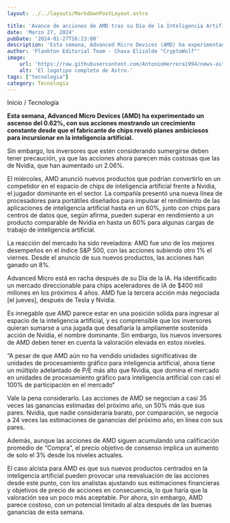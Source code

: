 ```yaml
---
layout: ../../layouts/MarkdownPostLayout.astro

title: 'Avance de acciones de AMD tras su Día de la Inteligencia Artificial; ahora más costoso que Nvidia'
date: 'Marzo 27, 2024'
pubDate: '2024-01-27T16:23:00'
description: 'Esta semana, Advanced Micro Devices (AMD) ha experimentado un ascenso del 0.62%, con sus acciones mostrando un crecimiento constante.'
author: 'Plankton Editorial Team - Chava Elizalde "CryptoWolf"'
image:
    url: 'https://raw.githubusercontent.com/AntonioHerrera1994/news-astro/master/src/assets/tecnologia/tec1.webp'
    alt: 'El logotipo completo de Astro.'
tags: ["tecnologia"]
category: Tecnología
---
```


<span><a href="/" style="text-decoration:none;color:#0F1416">Inicio</a> / <a href="/tecnologia" style="text-decoration:none;color:#0F1416">Tecnología</a></span>


<p style="font-weight: bold;">Esta semana, Advanced Micro Devices (AMD) ha experimentado un ascenso del 0.62%, con sus acciones mostrando un crecimiento constante desde que el fabricante de chips reveló planes ambiciosos para incursionar en la inteligencia artificial. </p>

Sin embargo, los inversores que estén considerando sumergirse deben tener precaución, ya que las acciones ahora parecen más costosas que las de Nvidia, que han aumentado un 2.06%.

El miércoles, AMD anunció nuevos productos que podrían convertirlo en un competidor en el espacio de chips de inteligencia artificial frente a Nvidia, el jugador dominante en el sector. La compañía presentó una nueva línea de procesadores para portátiles diseñados para impulsar el rendimiento de las aplicaciones de inteligencia artificial hasta en un 60%, junto con chips para centros de datos que, según afirma, pueden superar en rendimiento a un producto comparable de Nvidia en hasta un 60% para algunas cargas de trabajo de inteligencia artificial.

La reacción del mercado ha sido reveladora: AMD fue uno de los mejores desempeños en el índice S&P 500, con las acciones subiendo otro 1% el viernes. Desde el anuncio de sus nuevos productos, las acciones han ganado un 8%.

Advanced Micro está en racha después de su Día de la IA. Ha identificado un mercado direccionable para chips aceleradores de IA de $400 mil millones en los próximos 4 años. AMD fue la tercera acción más negociada [el jueves], después de Tesla y Nvidia.

Es innegable que AMD parece estar en una posición sólida para ingresar al espacio de la inteligencia artificial, y es comprensible que los inversores quieran sumarse a una jugada que desafiaría la ampliamente sostenida acción de Nvidia, el nombre dominante. Sin embargo, los nuevos inversores de AMD deben tener en cuenta la valoración elevada en estos niveles.

“A pesar de que AMD aún no ha vendido unidades significativas de unidades de procesamiento gráfico para inteligencia artificial, ahora tiene un múltiplo adelantado de P/E más alto que Nvidia, que domina el mercado en unidades de procesamiento gráfico para inteligencia artificial con casi el 100% de participación en el mercado“

Vale la pena considerarlo. Las acciones de AMD se negocian a casi 35 veces las ganancias estimadas del próximo año, un 50% más que sus pares. Nvidia, que nadie consideraría barato, por comparación, se negocia a 24 veces las estimaciones de ganancias del próximo año, en línea con sus pares.

Además, aunque las acciones de AMD siguen acumulando una calificación promedio de “Compra”, el precio objetivo de consenso implica un aumento de solo el 3% desde los niveles actuales.

El caso alcista para AMD es que sus nuevos productos centrados en la inteligencia artificial pueden provocar una reevaluación de las acciones desde este punto, con los analistas ajustando sus estimaciones financieras y objetivos de precio de acciones en consecuencia, lo que haría que la valoración sea un poco más aceptable. Por ahora, sin embargo, AMD parece costoso, con un potencial limitado al alza después de las buenas ganancias de esta semana.